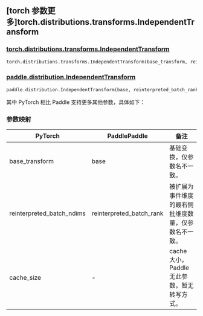 ## [torch 参数更多]torch.distributions.transforms.IndependentTransform

### [torch.distributions.transforms.IndependentTransform](https://pytorch.org/docs/1.13/distributions.html#torch.distributions.transforms.IndependentTransform)

```python
torch.distributions.transforms.IndependentTransform(base_transform, reinterpreted_batch_ndims, cache_size=0)
```

### [paddle.distribution.IndependentTransform](https://www.paddlepaddle.org.cn/documentation/docs/zh/api/paddle/distribution/IndependentTransform_cn.html)

```python
paddle.distribution.IndependentTransform(base, reinterpreted_batch_rank)
```

其中 PyTorch 相比 Paddle 支持更多其他参数，具体如下：

### 参数映射

| PyTorch                   | PaddlePaddle             | 备注                                                 |
| ------------------------- | ------------------------ | ---------------------------------------------------- |
| base_transform            | base                     | 基础变换，仅参数名不一致。                           |
| reinterpreted_batch_ndims | reinterpreted_batch_rank | 被扩展为事件维度的最右侧批维度数量，仅参数名不一致。 |
| cache_size                | -                        | cache 大小，Paddle 无此参数，暂无转写方式。          |
